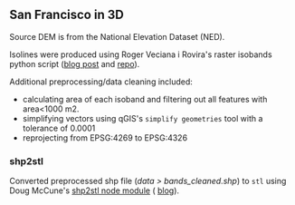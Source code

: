 ## San Francisco in 3D

Source DEM is from the National Elevation Dataset (NED).

Isolines were produced using Roger Veciana i Rovira's raster isobands python script ([blog post](http://geoexamples.blogspot.com/2013/08/creating-vectorial-isobands-with-python.html) and [repo](https://github.com/rveciana/geoexamples/tree/master/python/raster_isobands)).

Additional preprocessing/data cleaning included:
* calculating area of each isoband and filtering out all features with area<1000 m2.
* simplifying vectors using qGIS's `simplify geometries` tool with a tolerance of 0.0001
* reprojecting from EPSG:4269 to EPSG:4326

### shp2stl
Converted preprocessed shp file (*data > bands_cleaned.shp*) to `stl` using Doug McCune's [shp2stl node module](https://github.com/dougmccune/shp2stl) ( [blog](http://dougmccune.com/blog/2014/12/30/using-shp2stl-to-convert-maps-to-3d-models/)).  
